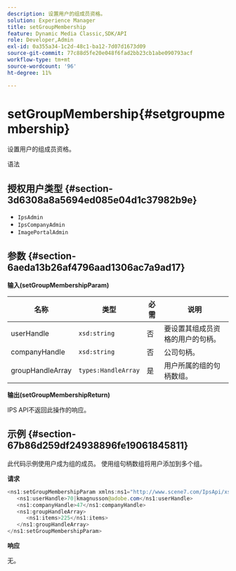 ```yaml
---
description: 设置用户的组成员资格。
solution: Experience Manager
title: setGroupMembership
feature: Dynamic Media Classic,SDK/API
role: Developer,Admin
exl-id: 0a355a34-1c2d-48c1-ba12-7d07d1673d09
source-git-commit: 77c88d5fe20e048f6fad2bb23cb1abe090793acf
workflow-type: tm+mt
source-wordcount: '96'
ht-degree: 11%

---
```


# setGroupMembership{#setgroupmembership}

设置用户的组成员资格。

语法

## 授权用户类型 {#section-3d6308a8a5694ed085e04d1c37982b9e}

* `IpsAdmin`
* `IpsCompanyAdmin`
* `ImagePortalAdmin`

## 参数 {#section-6aeda13b26af4796aad1306ac7a9ad17}

**输入(setGroupMembershipParam)**

| 名称 | 类型 | 必需 | 说明 |
|---|---|---|---|
| userHandle | `xsd:string` | 否 | 要设置其组成员资格的用户的句柄。 |
| companyHandle | `xsd:string` | 否 | 公司句柄。 |
| groupHandleArray | `types:HandleArray` | 是 | 用户所属的组的句柄数组。 |

**输出(setGroupMembershipReturn)**

IPS API不返回此操作的响应。

## 示例 {#section-67b86d259df24938896fe19061845811}

此代码示例使用户成为组的成员。 使用组句柄数组将用户添加到多个组。

**请求**

```java
<ns1:setGroupMembershipParam xmlns:ns1="http://www.scene7.com/IpsApi/xsd">
   <ns1:userHandle>70|kmagnusson@adobe.com</ns1:userHandle>
   <ns1:companyHandle>47</ns1:companyHandle>
   <ns1:groupHandleArray>
      <ns1:items>225</ns1:items>
   </ns1:groupHandleArray>
</ns1:setGroupMembershipParam>
```

**响应**

无。
